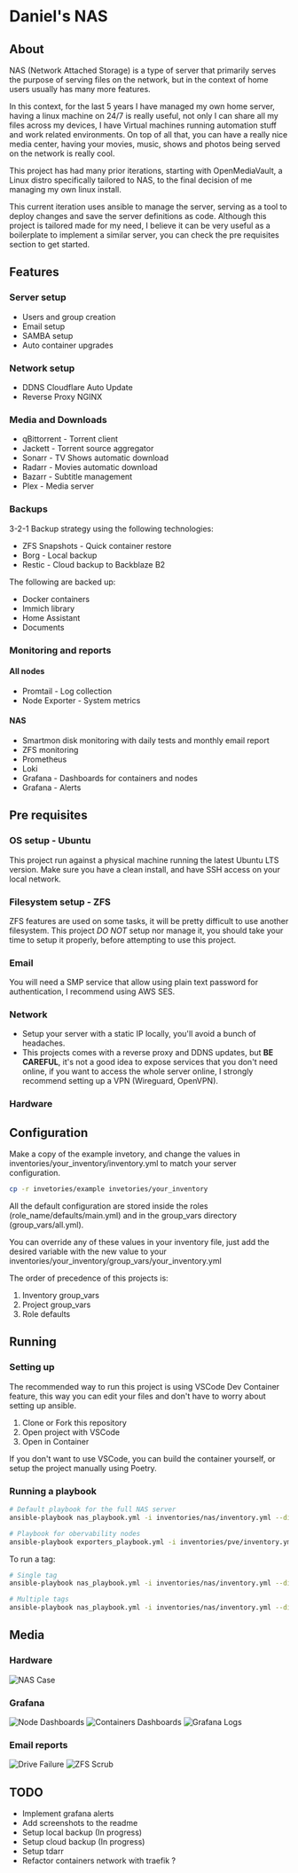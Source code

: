 # Daniel's NAS
## About
NAS (Network Attached Storage) is a type of server that primarily serves the purpose
of serving files on the network, but in the context of home users usually has many more features.

In this context, for the last 5 years I have managed my own home server,
having a linux machine on 24/7 is really useful, not only I can share all my files across my devices,
I have Virtual machines running automation stuff and work related environments.
On top of all that, you can have a really nice media center,
having your movies, music, shows and photos being served on the network is really cool.

This project has had many prior iterations, starting with OpenMediaVault, a Linux distro specifically
tailored to NAS, to the final decision of me managing my own linux install.

This current iteration uses ansible to manage the server,
serving as a tool to deploy changes and save the server definitions as code.
Although this project is tailored made for my need, I believe it can be very useful as a boilerplate
to implement a similar server, you can check the pre requisites section to get started.

## Features
### Server setup
* Users and group creation
* Email setup
* SAMBA setup
* Auto container upgrades

### Network setup
* DDNS Cloudflare Auto Update
* Reverse Proxy NGINX

### Media and Downloads
* qBittorrent - Torrent client
* Jackett - Torrent source aggregator
* Sonarr - TV Shows automatic download
* Radarr - Movies automatic download
* Bazarr - Subtitle management
* Plex - Media server

### Backups
3-2-1 Backup strategy using the following technologies:
* ZFS Snapshots - Quick container restore
* Borg - Local backup
* Restic - Cloud backup to Backblaze B2

The following are backed up:
* Docker containers
* Immich library
* Home Assistant
* Documents

### Monitoring and reports
#### All nodes
* Promtail - Log collection
* Node Exporter - System metrics

#### NAS
* Smartmon disk monitoring with daily tests and monthly email report
* ZFS monitoring
* Prometheus
* Loki
* Grafana - Dashboards for containers and nodes
* Grafana - Alerts

## Pre requisites
### OS setup - Ubuntu
This project run against a physical machine running the latest Ubuntu LTS version.
Make sure you have a clean install, and have SSH access on your local network.

### Filesystem setup - ZFS
ZFS features are used on some tasks, it will be pretty difficult to use another filesystem.
This project *DO NOT* setup nor manage it, you should take your time to setup it properly,
before attempting to use this project.

### Email
You will need a SMP service that allow using plain text password for authentication,
I recommend using AWS SES.

### Network
* Setup your server with a static IP locally, you'll avoid a bunch of headaches.
* This projects comes with a reverse proxy and DDNS updates, but **BE CAREFUL**,
it's not a good idea to expose services that you don't need online, if you want
to access the whole server online, I strongly recommend setting up a VPN (Wireguard, OpenVPN).

### Hardware

## Configuration
Make a copy of the example invetory, and change the values in
inventories/your_inventory/inventory.yml to match your server configuration.
```sh
cp -r invetories/example invetories/your_inventory
```
All the default configuration are stored inside the roles (role_name/defaults/main.yml)
and in the group_vars directory (group_vars/all.yml).

You can override any of these values in your inventory file, just add the desired
variable with the new value to your inventories/your_inventory/group_vars/your_inventory.yml

The order of precedence of this projects is:
1. Inventory group_vars
2. Project group_vars
3. Role defaults

## Running
### Setting up
The recommended way to run this project is using VSCode Dev Container feature,
this way you can edit your files and don't have to worry about setting up ansible.

1. Clone or Fork this repository
2. Open project with VSCode
3. Open in Container

If you don't want to use VSCode, you can build the container yourself,
or setup the project manually using Poetry.

### Running a playbook
```sh
# Default playbook for the full NAS server
ansible-playbook nas_playbook.yml -i inventories/nas/inventory.yml --diff --check

# Playbook for obervability nodes
ansible-playbook exporters_playbook.yml -i inventories/pve/inventory.yml --diff --check
```

To run a tag:
```sh
# Single tag
ansible-playbook nas_playbook.yml -i inventories/nas/inventory.yml --diff --tags docker --check

# Multiple tags
ansible-playbook nas_playbook.yml -i inventories/nas/inventory.yml --diff --tags docker,system --check
```
## Media
### Hardware
![NAS Case](assets/nas_define_r5_case.png)

### Grafana
![Node Dashboards](assets/grafana_dashboard_node_stats.png)
![Containers Dashboards](assets/grafana_dashboard_containers.png)
![Grafana Logs](assets/grafana_logs.png)

### Email reports
![Drive Failure](assets/reports_drive_failed.png)
![ZFS Scrub](assets/reports_zfs_scrub.png)
## TODO
* Implement grafana alerts
* Add screenshots to the readme
* Setup local backup (In progress)
* Setup cloud backup (In progress)
* Setup tdarr
* Refactor containers network with traefik ?
